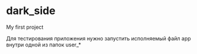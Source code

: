 # dark_side
My first project

Для тестирования приложения нужно запустить исполняемый файл app внутри одной из папок user_*